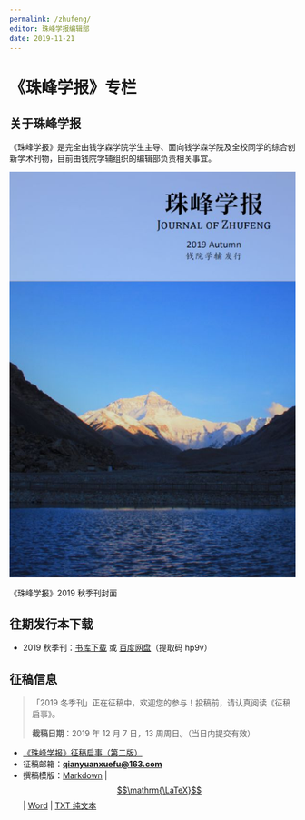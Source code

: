 ```yaml
---
permalink: /zhufeng/
editor: 珠峰学报编辑部
date: 2019-11-21
---
```


# 《珠峰学报》专栏

## 关于珠峰学报

《珠峰学报》是完全由钱学森学院学生主导、面向钱学森学院及全校同学的综合创新学术刊物，目前由钱院学辅组织的编辑部负责相关事宜。

![2019 秋季刊封面](/img/zhufeng/zhufeng-preface.jpg)

<fig-cap>《珠峰学报》2019 秋季刊封面</fig-cap>

## 往期发行本下载

- 2019 秋季刊：[书库下载](/BookHub/008.journal-of-zhufeng/zhufeng-2019-autumn.pdf) 或 [百度网盘](https://pan.baidu.com/s/1Hw5qUVH7TPu-qZB62g70-g)（提取码 hp9v）

## 征稿信息

> 「2019 冬季刊」正在征稿中，欢迎您的参与！投稿前，请认真阅读《征稿启事》。
>
> **截稿日期**：2019 年 12 月 7 日，13 周周日。（当日内提交有效）

- [《珠峰学报》征稿启事（第二版）](/2019/10/18/journal-of-zhufeng-call-of-papers)
- 征稿邮箱：**qianyuanxuefu@163.com**
- 撰稿模版：[Markdown](https://qyxf.site/template-of-zhufeng/template-of-zhufeng.md) \| [$$\mathrm{\LaTeX}$$](https://qyxf.site/template-of-zhufeng/template-of-zhufeng.tex) \| [Word](https://qyxf.site/template-of-zhufeng/template-of-zhufeng.docx) \| [TXT 纯文本](https://qyxf.site/template-of-zhufeng/template-of-zhufeng.txt)
